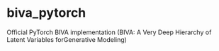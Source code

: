 # biva_pytorch
Official PyTorch BIVA implementation (BIVA: A Very Deep Hierarchy of Latent Variables forGenerative Modeling)
